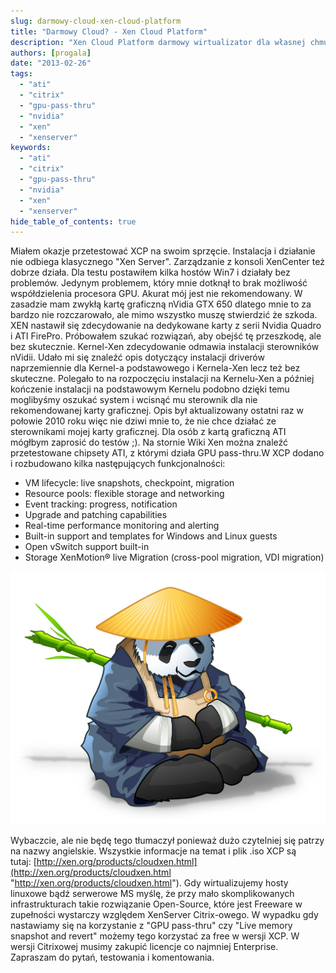 ```yaml
---
slug: darmowy-cloud-xen-cloud-platform
title: "Darmowy Cloud? - Xen Cloud Platform"
description: "Xen Cloud Platform darmowy wirtualizator dla własnej chmury prywatnej. Sprawdź moje pierwsze wrażenia z Xen Server."
authors: [progala]
date: "2013-02-26"
tags: 
  - "ati"
  - "citrix"
  - "gpu-pass-thru"
  - "nvidia"
  - "xen"
  - "xenserver"
keywords:
  - "ati"
  - "citrix"
  - "gpu-pass-thru"
  - "nvidia"
  - "xen"
  - "xenserver"
hide_table_of_contents: true
---
```


Miałem okazje przetestować XCP na swoim sprzęcie. Instalacja i działanie nie odbiega klasycznego "Xen Server". Zarządzanie z konsoli XenCenter też dobrze działa. Dla testu postawiłem kilka hostów Win7 i działały bez problemów. Jedynym problemem, który mnie dotknął to brak możliwość współdzielenia procesora GPU. Akurat mój jest nie rekomendowany. W zasadzie mam zwykłą kartę graficzną nVidia GTX 650 dlatego mnie to za bardzo nie rozczarowało, ale mimo wszystko muszę stwierdzić że szkoda. XEN nastawił się zdecydowanie na dedykowane karty z serii Nvidia Quadro i ATI FirePro. Próbowałem szukać rozwiązań, aby obejść tę przeszkodę, ale bez skutecznie. Kernel-Xen zdecydowanie odmawia instalacji sterowników nVidii. Udało mi się znaleźć opis dotyczący instalacji driverów naprzemiennie dla Kernel-a podstawowego i Kernela-Xen lecz też bez skuteczne. Polegało to na rozpoczęciu instalacji na Kernelu-Xen a później kończenie instalacji na podstawowym Kernelu podobno dzięki temu moglibyśmy oszukać system i wcisnąć mu sterownik dla nie rekomendowanej karty graficznej. Opis był aktualizowany ostatni raz w połowie 2010 roku więc nie dziwi mnie to, że nie chce działać ze sterownikami mojej karty graficznej. Dla osób z kartą graficzną ATI mógłbym zaprosić do testów ;). Na stornie Wiki Xen można znaleźć przetestowane chipsety ATI, z którymi działa GPU pass-thru.W XCP dodano i rozbudowano kilka następujących funkcjonalności:

- VM lifecycle: live snapshots, checkpoint, migration
- Resource pools: flexible storage and networking
- Event tracking: progress, notification
- Upgrade and patching capabilities
- Real-time performance monitoring and alerting
- Built-in support and templates for Windows and Linux guests
- Open vSwitch support built-in
- Storage XenMotion® live Migration (cross-pool migration, VDI migration)

![XenPanda](images/XenPanda.jpeg)

Wybaczcie, ale nie będę tego tłumaczył ponieważ dużo czytelniej się patrzy na nazwy angielskie. Wszystkie informacje na temat i plik .iso XCP są tutaj: [http://xen.org/products/cloudxen.html](http://xen.org/products/cloudxen.html "http://xen.org/products/cloudxen.html"). Gdy wirtualizujemy hosty linuxowe bądź serwerowe MS myślę, że przy mało skomplikowanych infrastrukturach takie rozwiązanie Open-Source, które jest Freeware w zupełności wystarczy względem XenServer Citrix-owego. W wypadku gdy nastawiamy się na korzystanie z "GPU pass-thru" czy "Live memory snapshot and revert" możemy tego korzystać za free w wersji XCP. W wersji Citrixowej musimy zakupić licencje co najmniej Enterprise. Zapraszam do pytań, testowania i komentowania.